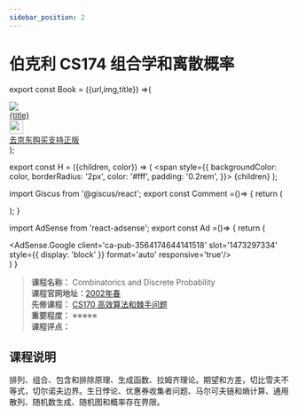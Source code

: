 ```yaml
---
sidebar_position: 2
---
```


# 伯克利 CS174  组合学和离散概率
export const Book = ({url,img,title}) =>(
<div class="bookitem">
  <a href={url} target="_blank" class="book-content">
    <div class="book-img">
      <img src={img} />
    </div>
    <div class="book-detail">
      <div class="book-title">{title}</div>
      <div class="boook-desc">
        <img width="25" height="25" src="https://hackweek-1251009918.cos.ap-shanghai.myqcloud.com/hackway/cs/jd.svg" />
        <div class="book-jd">去京东购买支持正版</div>
      </div>
    </div>
  </a>
  </div> 
);

export const H = ({children, color}) => (
  <span
    style={{
      backgroundColor: color,
      borderRadius: '2px',
      color: '#fff',
      padding: '0.2rem',
    }}>
    {children}
  </span>
);

import Giscus from '@giscus/react';
export const Comment =()=> {
  return (
   <div className="comments-container">
      <Giscus
        src="https://giscus.app/client.js"
        id="comments"
        repo="lidongyx/hackwaydoc"
        repoId="R_kgDOHUMOyA"
        category="Announcements"
        categoryId="DIC_kwDOHUMOyM4CPCtD"
        mapping="title"
        reactionsEnabled="1"
        emitMetadata="0"
        inputPosition="top"
        theme="light"
        lang="zh-CN"
        crossorigin="anonymous"
      />
    </div>
  );
}

import AdSense from 'react-adsense';
export const Ad =()=> {
  return (
    <div className="ad-container">
      <AdSense.Google
        client='ca-pub-3564174644141518'
        slot='1473297334'
        style={{ display: 'block' }}
        format='auto'
        responsive='true'/>
    </div>
  )
}




>**课程名称：** Combinatorics and Discrete Probability         
**课程官网地址：**[2002年春](https://people.eecs.berkeley.edu/~jordan/courses/174-spring02/)   
**先修课程：** [CS170 高效算法和棘手问题](https://hackway.org/docs/cs/sophomore/algorithm/cs170)     
**重要程度：** ※※※※※  
**课程评点：** 

## 课程说明
排列、组合、包含和排除原理、生成函数、拉姆齐理论。期望和方差，切比雪夫不等式，切尔诺夫边界。生日悖论、优惠券收集者问题、马尔可夫链和熵计算、通用散列、随机数生成、随机图和概率存在界限。



<Comment></Comment>
